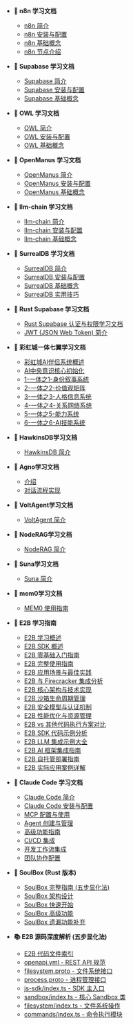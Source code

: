 - **📖 n8n 学习文档**
  - [n8n 简介](docs/n8n_intro.md)
  - [n8n 安装与配置](docs/n8n_install.md)
  - [n8n 基础概念](docs/n8n_basic-concepts.md)
  - [n8n 节点介绍](docs/n8n_nodes.md)

- **📖 Supabase 学习文档**
  - [Supabase 简介](docs/supabase_intro.md)
  - [Supabase 安装与配置](docs/supabase_install.md)
  - [Supabase 基础概念](docs/supabase_basic-concepts.md)

- **📖 OWL 学习文档**
  - [OWL 简介](docs/owl_intro.md)
  - [OWL 安装与配置](docs/owl_install.md)
  - [OWL 基础概念](docs/owl_basic-concepts.md)

- **📖 OpenManus 学习文档**
  - [OpenManus 简介](docs/openmanus_intro.md)
  - [OpenManus 安装与配置](docs/openmanus_install.md)
  - [OpenManus 基础概念](docs/openmanus_basic-concepts.md)

- **📖 llm-chain 学习文档**
  - [llm-chain 简介](docs/llm-chain_intro.md)
  - [llm-chain 安装与配置](docs/llm-chain_install.md)
  - [llm-chain 基础概念](docs/llm-chain_basic-concepts.md)  

- **📖 SurrealDB 学习文档**
  - [SurrealDB 简介](docs/surrealdb_intro.md)
  - [SurrealDB 安装与配置](docs/surrealdb_install.md)
  - [SurrealDB 基础概念](docs/surrealdb_basic-concepts.md)
  - [SurrealDB 实用技巧](docs/surrealdb_advanced-concepts.md)

- **📖 Rust Supabase 学习文档**
  - [Rust Supabase 认证与权限学习文档](docs/rust-supabase-auth-guide.md)
  - [JWT (JSON Web Token) 简介](docs/jwt_intro.md)


- **📖 彩虹城一体七翼学习文档**
  - [彩虹城AI伴侣系统概述](docs/rainbowcity.md)
  - [AI中央意识核心初始化](docs/rainbowcity1.md)
  - [1-一体之1-身份叙事系统](docs/rainbowcity2.md)
  - [2-一体之2-价值观矩阵](docs/rainbowcity3.md)
  - [3-一体之3-人格信息系统](docs/rainbowcity4.md)
  - [4-一体之4-关系网络系统](docs/rainbowcity5.md)
  - [5-一体之5-能力系统](docs/rainbowcity6.md)
  - [6-一体之6-AI技能系统](docs/rainbowcity7.md)


- **📖 HawkinsDB学习文档**
  - [HawkinsDB 简介](docs/hawkinsdb_intro.md)
  
- **📖 Agno学习文档**
  - [介绍](docs/agno_intro.md)
  - [对话流程实现](docs/agno_true.md)  
- **📖 VoltAgent学习文档**
  - [VoltAgent 简介](docs/voltagent_intro.md)

- **📖 NodeRAG学习文档**
  - [NodeRAG 简介](docs/nodrag_intro.md)

- **📖 Suna学习文档**
  - [Suna 简介](docs/suna_intro.md)

- **📖 mem0学习文档**
  - [MEM0 使用指南](docs/MEM0_使用指南.md)

- **📖 E2B 学习指南**
  - [E2B 学习概述](docs/README.md)
  - [E2B SDK 概述](docs/01_e2b_sdk_overview.md)
  - [E2B 零基础入门指南](docs/e2b_beginner_guide.md)
  - [E2B 完整使用指南](docs/e2b_comprehensive_guide.md)
  - [E2B 应用场景与最佳实践](docs/02_e2b_applications.md)
  - [E2B 与 Firecracker 集成分析](docs/03_e2b_firecracker_integration.md)
  - [E2B 核心架构与技术实现](docs/05_e2b_core_architecture.md)
  - [E2B 沙箱生命周期管理](docs/06_e2b_sandbox_lifecycle.md)
  - [E2B 安全模型与认证机制](docs/07_e2b_security_authentication.md)
  - [E2B 性能优化与资源管理](docs/08_e2b_performance_optimization.md)
  - [E2B vs 其他代码执行方案对比](docs/09_e2b_vs_alternatives.md)
  - [E2B SDK 代码示例分析](docs/04_code_examples.md)
  - [E2B LLM 集成示例大全](docs/10_e2b_llm_integrations.md)
  - [E2B AI 框架集成指南](docs/11_e2b_ai_frameworks.md)
  - [E2B 自托管部署指南](docs/12_e2b_self_hosting.md)
  - [E2B 实际应用案例详解](docs/13_e2b_real_world_applications.md)

- **📖 Claude Code 学习文档**
  - [Claude Code 简介](docs/claude-code_intro.md)
  - [Claude Code 安装与配置](docs/claude-code_install.md)
  - [MCP 配置与使用](docs/claude-code_mcp.md)
  - [Agent 创建与管理](docs/claude-code_agents.md)
  - [高级功能指南](docs/claude-code_advanced.md)
  - [CI/CD 集成](docs/claude-code_cicd.md)
  - [开发工作流集成](docs/claude-code_workflow.md)
  - [团队协作配置](docs/claude-code_team.md)

- **🦀 SoulBox (Rust 版本)**
  - [SoulBox 完整指南 (五步显化法)](docs/soulbox_complete_guide.md)
  - [SoulBox 架构设计](docs/soulbox_architecture_design.md)
  - [SoulBox 快速开始](docs/soulbox_quickstart.md)
  - [SoulBox 高级功能](docs/soulbox_advanced_features.md)
  - [SoulBox 遗漏功能补充](docs/soulbox_missing_features.md)

- **📚 E2B 源码深度解析 (五步显化法)**
  - [E2B 代码文件索引](docs/e2b_code_files_index.md)
  - [openapi.yml - REST API 规范](docs/e2b_openapi_yml.md)
  - [filesystem.proto - 文件系统接口](docs/e2b_filesystem_proto.md)
  - [process.proto - 进程管理接口](docs/e2b_process_proto.md)
  - [js-sdk/index.ts - SDK 主入口](docs/e2b_js_sdk_index.md)
  - [sandbox/index.ts - 核心 Sandbox 类](docs/e2b_sandbox_index.md)
  - [filesystem/index.ts - 文件系统操作](docs/e2b_filesystem_index.md)
  - [commands/index.ts - 命令执行模块](docs/e2b_commands_index.md)
